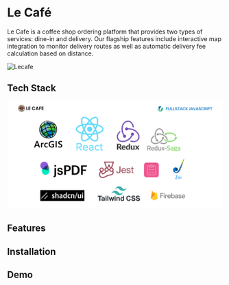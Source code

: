 # Le Café

Le Cafe is a coffee shop ordering platform that provides two types of services: dine-in and delivery. Our flagship features include
interactive map integration to monitor delivery routes as well as automatic delivery fee calculation based on distance.

![Lecafe](https://github.com/Fiorezarn/lecafe-fe/blob/main/public/Lecafe-Animated.gif)

## Tech Stack
![Lecafe](https://github.com/Fiorezarn/lecafe-fe/blob/main/public/stack.png)

## Features

## Installation

## Demo
